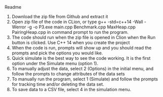 Readme
1. Download the zip file from Github and extract it
2. Open zip file of the code in CLion, or type g++ -std=c++14 -Wall -Werror -g -o P3.exe main.cpp Benchmark.cpp MaxHeap.cpp PairingHeap.cpp in command prompt to run the program.
3. The code should run when the zip file is opened in Clion when the Run button is clicked. Use C++ 14 when you create the project 
4. When the code is run, prompts will show up and you should read the prompts and pick the options you would like.
5. Quick simulate is the best way to see the code working. It is the first option under the Simulate menu (option 1).
6. To manually adjust the data, select 2 (Options) in the initial menu, and follow the prompts to change attributes of the data sets
7. To manually run the program, select 1 (Simulate) and follow the prompts for tracking time and/or deleting the data set.
8. To save data to a CSV file, select 4 in the simulation menu.


